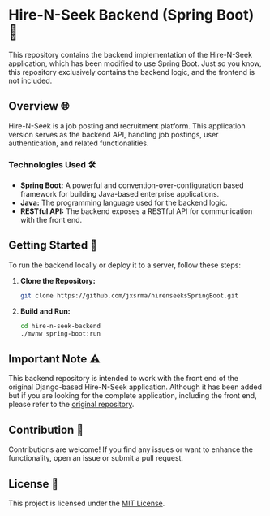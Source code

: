 # Hire-N-Seek Backend (Spring Boot) 💼

This repository contains the backend implementation of the Hire-N-Seek application, which has been modified to use Spring Boot. Just so you know, this repository exclusively contains the backend logic, and the frontend is not included.

## Overview 🌐

Hire-N-Seek is a job posting and recruitment platform. This application version serves as the backend API, handling job postings, user authentication, and related functionalities.

### Technologies Used 🛠️

- **Spring Boot:** A powerful and convention-over-configuration based framework for building Java-based enterprise applications.
- **Java:** The programming language used for the backend logic.
- **RESTful API:** The backend exposes a RESTful API for communication with the front end.

## Getting Started 🚀

To run the backend locally or deploy it to a server, follow these steps:

1. **Clone the Repository:**
   ```bash
   git clone https://github.com/jxsrma/hirenseeksSpringBoot.git
   ```

2. **Build and Run:**
   ```bash
   cd hire-n-seek-backend
   ./mvnw spring-boot:run
   ```

## Important Note ⚠️

This backend repository is intended to work with the front end of the original Django-based Hire-N-Seek application. Although it has been added but if you are looking for the complete application, including the front end, please refer to the [original repository](https://github.com/mananjain31/hire-n-seeks).

## Contribution 🤝

Contributions are welcome! If you find any issues or want to enhance the functionality, open an issue or submit a pull request.

## License 📄

This project is licensed under the [MIT License](LICENSE).
